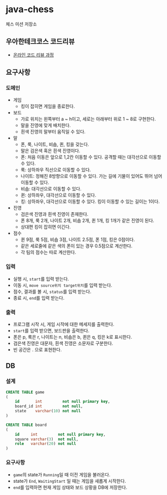 # java-chess

체스 미션 저장소

## 우아한테크코스 코드리뷰

- [온라인 코드 리뷰 과정](https://github.com/woowacourse/woowacourse-docs/blob/master/maincourse/README.md)

## 요구사항

### 도메인

- 게임
    - 킹이 잡히면 게임을 종료한다.
- 보드
    - 가로 위치는 왼쪽부터 a ~ h이고, 세로는 아래부터 위로 1 ~ 8로 구현한다.
    - 말을 진영에 맞게 배치한다.
    - 흰색 진영의 말부터 움직일 수 있다.
- 말
    - 폰, 룩, 나이트, 비숍, 퀸, 킹을 갖는다.
    - 말은 검은색 혹은 흰색 진영이다.
    - 폰: 처음 이동은 앞으로 1,2칸 이동할 수 있다. 공격할 때는 대각선으로 이동할 수 있다.
    - 룩: 상하좌우 직선으로 이동할 수 있다.
    - 나이트: 정해진 8방향으로 이동할 수 있다. 가는 길에 기물이 있어도 뛰어 넘어 이동할 수 있다.
    - 비숍: 대각선으로 이동할 수 있다.
    - 퀸: 상하좌우, 대각선으로 이동할 수 있다.
    - 킹: 상하좌우, 대각선으로 이동할 수 있다. 킹이 이동할 수 있는 길이는 1이다.
- 진영
    - 검은색 진영과 흰색 진영이 존재한다.
    - 폰 8개, 룩 2개, 나이트 2개, 비숍 2개, 퀸 1개, 킹 1개가 같은 진영이 된다.
    - 상대편 킹이 잡히면 이긴다.
- 점수
    - 퀸 9점, 룩 5점, 비숍 3점, 나이트 2.5점, 폰 1점, 킹은 0점이다.
    - 같은 세로줄에 같은 색의 폰이 있는 경우 0.5점으로 계산한다.
    - 각 팀의 점수는 따로 계산한다.

### 입력

- 실행 시, `start`를 입력 받는다.
- 이동 시, `move source위치 target위치`를 입력 받는다.
- 점수, 결과를 볼 시, `status`를 입력 받는다.
- 종료 시, `end`를 입력 받는다.

### 출력

- 프로그램 시작 시, 게임 시작에 대한 메세지를 출력한다.
- `start`를 입력 받으면, 보드판을 출력한다.
- 폰은 p, 룩은 r, 나이트는 n, 비숍은 b, 퀸은 q, 킹은 k로 표시한다.
- 검은색 진영은 대문자, 흰색 진영은 소문자로 구분한다.
- 빈 공간은 . 으로 표현한다.

## DB

### 설계

```sql
CREATE TABLE game
(
    id       int         not null primary key,
    board_id int         not null,
    state    varchar(10) not null
)
```

```sql
CREATE TABLE board
(
    id     int         not null primary key,
    square varchar(3)  not null,
    role   varchar(20) not null
) 
```

### 요구사항

- `game`의 state가 `Running`일 때 이전 게임을 불러온다.
- state가 `End`, `WaitingStart` 일 때는 게임을 새롭게 시작한다.
- `end`를 입력하면 현재 게임 상태와 보드 상황을 DB에 저장한다.
